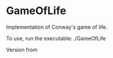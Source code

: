 # GameOfLife

Implementation of Conway's game of life.

To use, run the executable: ./GameOfLife

Version from 